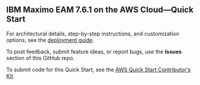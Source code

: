 ## IBM Maximo EAM 7.6.1 on the AWS Cloud—Quick Start

For architectural details, step-by-step instructions, and customization options, see the [deployment guide](https://aws-quickstart.github.io/quickstart-ibm-maximo/).

To post feedback, submit feature ideas, or report bugs, use the **Issues** section of this GitHub repo. 

To submit code for this Quick Start, see the [AWS Quick Start Contributor's Kit](https://aws-quickstart.github.io/).
